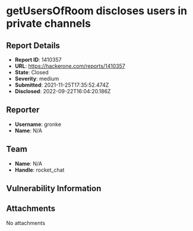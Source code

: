 # getUsersOfRoom discloses users in private channels

## Report Details
- **Report ID**: 1410357
- **URL**: https://hackerone.com/reports/1410357
- **State**: Closed
- **Severity**: medium
- **Submitted**: 2021-11-25T17:35:52.474Z
- **Disclosed**: 2022-09-22T16:04:20.186Z

## Reporter
- **Username**: gronke
- **Name**: N/A

## Team
- **Name**: N/A
- **Handle**: rocket_chat

## Vulnerability Information


## Attachments
No attachments
